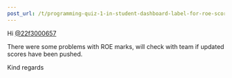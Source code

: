 ```yaml
---
post_url: /t/programming-quiz-1-in-student-dashboard-label-for-roe-scores-showing-absent-or-incorrect/169369/29
---
```

Hi [@22f3000657](/u/22f3000657)

There were some problems with ROE marks, will check with team if updated scores have been pushed.

Kind regards
